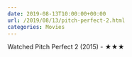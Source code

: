 ```yaml
---
date: 2019-08-13T10:00:00+00:00
url: /2019/08/13/pitch-perfect-2.html
categories: Movies
---
```

Watched Pitch Perfect 2 (2015) - ★★★




